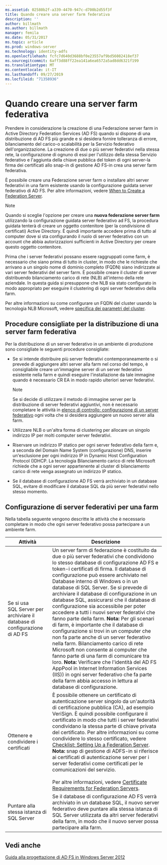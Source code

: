 ```yaml
---
ms.assetid: 02580b2f-a339-4470-947c-d700b2d55f3f
title: Quando creare una server farm federativa
description: ''
author: billmath
ms.author: billmath
manager: femila
ms.date: 05/31/2017
ms.topic: article
ms.prod: windows-server
ms.technology: identity-adfs
ms.openlocfilehash: fcfc7d640d3688bf0e23557af9bd56082418ef37
ms.sourcegitcommit: 6aff3d88ff22ea141a6ea6572a5ad8dd6321f199
ms.translationtype: MT
ms.contentlocale: it-IT
ms.lasthandoff: 09/27/2019
ms.locfileid: "71358936"
---
```

# <a name="when-to-create-a-federation-server-farm"></a>Quando creare una server farm federativa

Prendere in considerazione la creazione di una Federazione server farm in Active Directory Federation Services \(AD FS\) quando si dispone di una distribuzione di AD FS più grande e si desidera fornire tolleranza di errore, bilanciamento del carico\-o scalabilità per la Servizio federativo dell'organizzazione. La creazione di due o più server federativi nella stessa rete, la configurazione di ognuno di essi per l'utilizzo della stessa Servizio federativo e l'aggiunta della chiave pubblica del token di ogni server\-la firma dei certificati allo snap-in di gestione AD FS\-in crea una server farm federativa.  
  
È possibile creare una Federazione server farm o installare altri server federativi in una farm esistente usando la configurazione guidata server federativo di AD FS. Per altre informazioni, vedere [When to Create a Federation Server](When-to-Create-a-Federation-Server.md).  
  
> [!NOTE]  
> Quando si sceglie l'opzione per creare una **nuova federazione server farm** utilizzando la configurazione guidata server federativo ad FS, la procedura guidata tenterà di creare un oggetto contenitore \(per la condivisione di certificati\) Active Directory. È quindi importante accedere prima di tutto al computer dove si sta configurando il ruolo di server federativo con un account che abbia autorizzazioni sufficienti in Active Directory per creare questo oggetto contenitore.  
  
Prima che i server federativi possano essere raggruppati come farm, è necessario che siano prima di tutto in cluster, in modo che le richieste che arrivano a un singolo nome di dominio completo \(FQDN\) siano indirizzate ai vari server federativi del server farm. È possibile creare il cluster di server distribuendo bilanciamento carico di rete \(NLB\) all'interno della rete aziendale. In questa guida si presuppone che NLB sia stato configurato in modo appropriato per eseguire il clustering di ogni server federativo della farm.  
  
Per altre informazioni su come configurare un FQDN del cluster usando la tecnologia NLB Microsoft, vedere [specifica dei parametri del cluster](https://go.microsoft.com/fwlink/?LinkID=74651).  
  
## <a name="best-practices-for-deploying-a-federation-server-farm"></a>Procedure consigliate per la distribuzione di una server farm federativa  
Per la distribuzione di un server federativo in un ambiente di produzione sono consigliate le seguenti procedure consigliate:  
  
-   Se si intende distribuire più server federativi contemporaneamente o si prevede di aggiungere altri server alla farm nel corso del tempo, è consigliabile creare un'immagine server di un server federativo esistente nella farm e quindi eseguire l'installazione da tale immagine quando è necessario CR EA in modo rapido ulteriori server federativi.  
  
    > [!NOTE]  
    > Se si decide di utilizzare il metodo di immagine server per la distribuzione di server federativi aggiuntivi, non è necessario completare le attività in [elenco di controllo: configurazione di un server federativo](../../ad-fs/deployment/Checklist--Setting-Up-a-Federation-Server.md) ogni volta che si desidera aggiungere un nuovo server alla farm.  
  
-   Utilizzare NLB o un'altra forma di clustering per allocare un singolo indirizzo IP per molti computer server federativi.  
  
-   Riservare un indirizzo IP statico per ogni server federativo della farm e, a seconda del Domain Name System \(configurazione\) DNS, inserire un'esclusione per ogni indirizzo IP in Dynamic Host Configuration Protocol \(\)DHCP. La tecnologia Bilanciamento carico di rete Microsoft richiede che a ogni server appartenente al cluster di bilanciamento carico di rete venga assegnato un indirizzo IP statico.  
  
-   Se il database di configurazione AD FS verrà archiviato in un database SQL, evitare di modificare il database SQL da più server federativi nello stesso momento.  
  
## <a name="configuring-federation-servers-for-a-farm"></a>Configurazione di server federativi per una farm  
Nella tabella seguente vengono descritte le attività che è necessario completare in modo che ogni server federativo possa partecipare a un ambiente farm.  
  
|Attività|Descrizione|  
|--------|---------------|  
|Se si usa SQL Server per archiviare il database di configurazione di AD FS|Un server farm di federazione è costituito da due o più server federativi che condividono lo stesso database di configurazione AD FS e token\-i certificati di firma. Il database di configurazione può essere archiviato nel Database interno di Windows o in un database di SQL Server. Se si prevede di archiviare il database di configurazione in un database SQL, assicurarsi che il database di configurazione sia accessibile per poter accedere a tutti i nuovi server federativi che fanno parte della farm. **Nota:** Per gli scenari di farm, è importante che il database di configurazione si trovi in un computer che non fa parte anche di un server federativo nella farm. Bilanciamento carico di rete Microsoft non consente ai computer che fanno parte di una farm di comunicare tra loro. **Nota:** Verificare che l'identità del AD FS AppPool in Internet Information Services \(IIS\)\) in ogni server federativo che fa parte della farm abbia accesso in lettura al database di configurazione.|  
|Ottenere e condividere i certificati|È possibile ottenere un certificato di autenticazione server singolo da un'autorità di certificazione pubblica \(CA\), ad esempio VeriSign. È quindi possibile configurare il certificato in modo che tutti i server federativi condividano la stessa parte di chiave privata del certificato. Per altre informazioni su come condividere lo stesso certificato, vedere [Checklist: Setting Up a Federation Server](../../ad-fs/deployment/Checklist--Setting-Up-a-Federation-Server.md). **Nota:** snap di gestione di ADFS\-in si riferisce ai certificati di autenticazione server per i server federativi come certificati per le comunicazioni del servizio.<br /><br />Per altre informazioni, vedere [Certificate Requirements for Federation Servers](Certificate-Requirements-for-Federation-Servers.md).|  
|Puntare alla stessa istanza di SQL Server|Se il database di configurazione AD FS verrà archiviato in un database SQL, il nuovo server federativo deve puntare alla stessa istanza di SQL Server utilizzata da altri server federativi della farm, in modo che il nuovo server possa partecipare alla farm.|  
  
## <a name="see-also"></a>Vedi anche
[Guida alla progettazione di AD FS in Windows Server 2012](AD-FS-Design-Guide-in-Windows-Server-2012.md)

